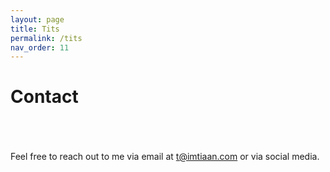 ```yaml
---
layout: page
title: Tits
permalink: /tits
nav_order: 11
---
```

# Contact 
<br>
<br>
<br>
Feel free to reach out to me via email at <a href="mailto:t@imtiaan.com?Subject=Contact%20from%20ImTiaan.com" target="_top">t@imtiaan.com</a> or via social media. 

